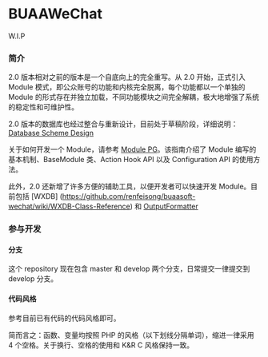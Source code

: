 BUAAWeChat
===============

W.I.P

### 简介

2.0 版本相对之前的版本是一个自底向上的完全重写。从 2.0 开始，正式引入 Module 模式，即公众账号的功能和内核完全脱离，每个功能都以一个单独的 Module 的形式存在并独立加载，不同功能模块之间完全解耦，极大地增强了系统的稳定性和可维护性。

2.0 版本的数据库也经过整合与重新设计，目前处于草稿阶段，详细说明：[Database Scheme Design](https://github.com/renfeisong/buaasoft-wechat/wiki/Database-Scheme-Design---Draft-1)

关于如何开发一个 Module，请参考 [Module PG](https://github.com/renfeisong/buaasoft-wechat/wiki/Module-Programming-Guide)。该指南介绍了 Module 编写的基本机制、BaseModule 类、Action Hook API 以及 Configuration API 的使用方法。

此外，2.0 还新增了许多方便的辅助工具，以便开发者可以快速开发 Module。目前包括 [WXDB] (https://github.com/renfeisong/buaasoft-wechat/wiki/WXDB-Class-Reference) 和 [OutputFormatter](https://github.com/renfeisong/buaasoft-wechat/wiki/OutputFormatter-Class-Reference)

### 参与开发

#### 分支

这个 repository 现在包含 master 和 develop 两个分支，日常提交一律提交到 develop 分支。

#### 代码风格

参考目前已有代码的代码风格即可。

简而言之：函数、变量均按照 PHP 的风格（以下划线分隔单词），缩进一律采用 4 个空格。关于换行、空格的使用和 K&R C 风格保持一致。
